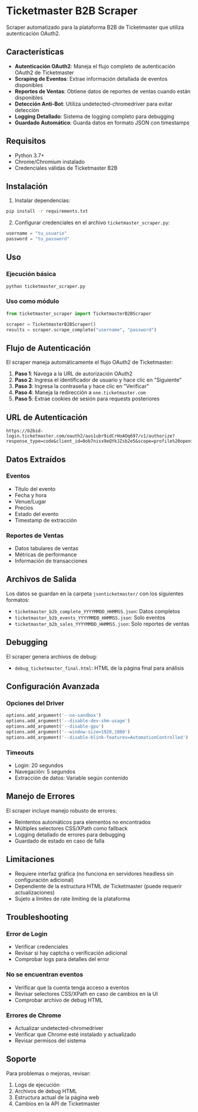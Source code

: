 # Ticketmaster B2B Scraper

Scraper automatizado para la plataforma B2B de Ticketmaster que utiliza autenticación OAuth2.

## Características

- **Autenticación OAuth2**: Maneja el flujo completo de autenticación OAuth2 de Ticketmaster
- **Scraping de Eventos**: Extrae información detallada de eventos disponibles
- **Reportes de Ventas**: Obtiene datos de reportes de ventas cuando están disponibles
- **Detección Anti-Bot**: Utiliza undetected-chromedriver para evitar detección
- **Logging Detallado**: Sistema de logging completo para debugging
- **Guardado Automático**: Guarda datos en formato JSON con timestamps

## Requisitos

- Python 3.7+
- Chrome/Chromium instalado
- Credenciales válidas de Ticketmaster B2B

## Instalación

1. Instalar dependencias:
```bash
pip install -r requirements.txt
```

2. Configurar credenciales en el archivo `ticketmaster_scraper.py`:
```python
username = "tu_usuario"
password = "tu_password"
```

## Uso

### Ejecución básica
```bash
python ticketmaster_scraper.py
```

### Uso como módulo
```python
from ticketmaster_scraper import TicketmasterB2BScraper

scraper = TicketmasterB2BScraper()
results = scraper.scrape_complete("username", "password")
```

## Flujo de Autenticación

El scraper maneja automáticamente el flujo OAuth2 de Ticketmaster:

1. **Paso 1**: Navega a la URL de autorización OAuth2
2. **Paso 2**: Ingresa el identificador de usuario y hace clic en "Siguiente"
3. **Paso 3**: Ingresa la contraseña y hace clic en "Verificar"
4. **Paso 4**: Maneja la redirección a `one.ticketmaster.com`
5. **Paso 5**: Extrae cookies de sesión para requests posteriores

## URL de Autenticación

```
https://b2bid-login.ticketmaster.com/oauth2/aus1ubr9idCrHoAOq697/v1/authorize?response_type=code&client_id=0ob7nisx9eQYkJZsb2e5&scope=profile%20openid%20email&state=...&redirect_uri=https://one.ticketmaster.com/login/oauth2/code/okta
```

## Datos Extraídos

### Eventos
- Título del evento
- Fecha y hora
- Venue/Lugar
- Precios
- Estado del evento
- Timestamp de extracción

### Reportes de Ventas
- Datos tabulares de ventas
- Métricas de performance
- Información de transacciones

## Archivos de Salida

Los datos se guardan en la carpeta `jsonticketmaster/` con los siguientes formatos:

- `ticketmaster_b2b_complete_YYYYMMDD_HHMMSS.json`: Datos completos
- `ticketmaster_b2b_events_YYYYMMDD_HHMMSS.json`: Solo eventos
- `ticketmaster_b2b_sales_YYYYMMDD_HHMMSS.json`: Solo reportes de ventas

## Debugging

El scraper genera archivos de debug:
- `debug_ticketmaster_final.html`: HTML de la página final para análisis

## Configuración Avanzada

### Opciones del Driver
```python
options.add_argument('--no-sandbox')
options.add_argument('--disable-dev-shm-usage')
options.add_argument('--disable-gpu')
options.add_argument('--window-size=1920,1080')
options.add_argument('--disable-blink-features=AutomationControlled')
```

### Timeouts
- Login: 20 segundos
- Navegación: 5 segundos
- Extracción de datos: Variable según contenido

## Manejo de Errores

El scraper incluye manejo robusto de errores:
- Reintentos automáticos para elementos no encontrados
- Múltiples selectores CSS/XPath como fallback
- Logging detallado de errores para debugging
- Guardado de estado en caso de falla

## Limitaciones

- Requiere interfaz gráfica (no funciona en servidores headless sin configuración adicional)
- Dependiente de la estructura HTML de Ticketmaster (puede requerir actualizaciones)
- Sujeto a límites de rate limiting de la plataforma

## Troubleshooting

### Error de Login
- Verificar credenciales
- Revisar si hay captcha o verificación adicional
- Comprobar logs para detalles del error

### No se encuentran eventos
- Verificar que la cuenta tenga acceso a eventos
- Revisar selectores CSS/XPath en caso de cambios en la UI
- Comprobar archivo de debug HTML

### Errores de Chrome
- Actualizar undetected-chromedriver
- Verificar que Chrome esté instalado y actualizado
- Revisar permisos del sistema

## Soporte

Para problemas o mejoras, revisar:
1. Logs de ejecución
2. Archivos de debug HTML
3. Estructura actual de la página web
4. Cambios en la API de Ticketmaster
